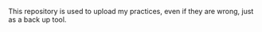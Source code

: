 This repository is used to upload my practices, even if they are wrong, just as a back up tool.
<!---
danimtorrente/danimtorrente is a ✨ special ✨ repository because its `README.md` (this file) appears on your GitHub profile.
You can click the Preview link to take a look at your changes.
--->
